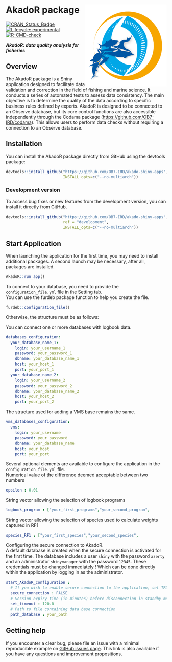 
<!-- README.md is generated from README.Rmd. Please edit that file and click on Knit button at the end. -->

# AkadoR package <img src='inst/app/www/favicon.png' align="right" /></a>

<!-- badges: start -->

[![CRAN_Status_Badge](https://www.r-pkg.org/badges/version/AkadoR)](https://cran.r-project.org/package=AkadoR)
[![Lifecycle:
experimental](https://img.shields.io/badge/lifecycle-experimental-orange.svg)](https://www.tidyverse.org/lifecycle/#experimental)
[![R-CMD-check](https://github.com/OB7-IRD/akado-shiny-apps/workflows/R-CMD-check/badge.svg)](https://github.com/OB7-IRD/akado-shiny-apps/actions)
<!-- badges: end -->

***AkadoR: data quality analysis for fisheries***

## Overview

The AkadoR package is a Shiny application designed to facilitate data
validation and correction in the field of fishing and marine science. It
conducts a series of automated tests to assess data consistency. The
main objective is to determine the quality of the data according to
specific business rules defined by experts. AkadoR is designed to be
connected to an Observe database, but its core control functions are
also accessible independently through the Codama package
(<https://github.com/OB7-IRD/codama>). This allows users to perform data
checks without requiring a connection to an Observe database.

## Installation

You can install the AkadoR package directly from GitHub using the
devtools package:

``` r
devtools::install_github("https://github.com/OB7-IRD/akado-shiny-apps",
                         INSTALL_opts=c("--no-multiarch"))
```

### Development version

To access bug fixes or new features from the development version, you
can install it directly from GitHub.

``` r
devtools::install_github("https://github.com/OB7-IRD/akado-shiny-apps",
                         ref = "development",
                         INSTALL_opts=c("--no-multiarch"))
```

## Start Application

When launching the application for the first time, you may need to
install additional packages. A second launch may be necessary, after
all, packages are installed.

``` r
AkadoR::run_app()
```

To connect to your database, you need to provide the
`configuration_file.yml` file in the Setting tab.  
You can use the furdeb package function to help you create the file.

``` r
furdeb::configuration_file()
```

Otherwise, the structure must be as follows:

You can connect one or more databases with logbook data.

``` yml
databases_configuration:
  your_database_name_1:
    login: your_username_1
    password: your_password_1
    dbname: your_database_name_1
    host: your_host_1
    port: your_port_1
  your_database_name_2:
    login: your_username_2
    password: your_password_2
    dbname: your_database_name_2
    host: your_host_2
    port: your_port_2
```

The structure used for adding a VMS base remains the same.

``` yml
vms_databases_configuration:
  vms:
    login: your_username
    password: your_password
    dbname: your_database_name
    host: your_host
    port: your_port
```

Several optional elements are available to configure the application in
the `configuration_file.yml` file.  
Numerical value of the difference deemed acceptable between two numbers

``` yml
epsilon : 0.01
```

String vector allowing the selection of logbook programs

``` yml
logbook_program : ["your_first_programs","your_second_program", 
```

String vector allowing the selection of species used to calculate
weights captured in RF1

``` yml
species_RF1 : ["your_first_species","your_second_species", 
```

Configuring the secure connection to AkadoR.  
A default database is created when the secure connection is activated
for the first time. The database includes a user `shiny` with the
password `azerty` and an administrator `shinymanager` with the password
`12345`. These credentials must be changed immediately ! Which can be
done directly within the application by logging in as the administrator.

``` yml
start_AkadoR_configuration :
  # If you wish to enable secure connection to the application, set TRUE, otherwise set FALSE
  secure_connection : FALSE
  # Session expiry time (in minutes) before disconnection in standby mode if secure connection is enabled
  set_timeout : 120.0
  # Path to file containing data base connection
  path_database : your_path
```

## Getting help

If you encounter a clear bug, please file an issue with a minimal
reproducible example on [GitHub issues
page](https://github.com/OB7-IRD/akado-shiny-apps/issues). This link is
also available if you have any questions and improvement propositions.
